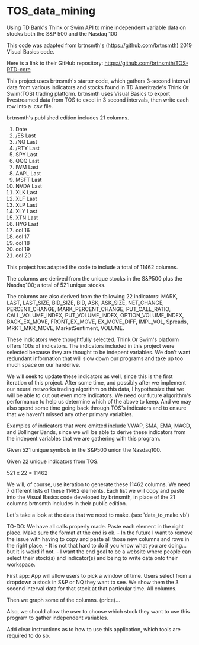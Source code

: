 # TOS_data_mining
Using TD Bank's Think or Swim API to mine independent variable data on stocks both the S&amp;P 500 and the Nasdaq 100 

This code was adapted from brtnsmth's (https://github.com/brtnsmth) 2019 Visual Basics code.

Here is a link to their GitHub repository: https://github.com/brtnsmth/TOS-RTD-core 

This project uses brtnsmth's starter code, which gathers 3-second interval data from various indicators and stocks found in TD Ameritrade's Think Or Swim(TOS) trading platform. brtnsmth uses Visual Basics to export livestreamed data from TOS to excel in 3 second intervals, then write each row into a .csv file. 

brtnsmth's published edition includes 21 columns.

1. Date
2. /ES Last
3. /NQ Last
4. /RTY Last
5. SPY Last
6. QQQ Last
7. IWM Last
8. AAPL Last
9. MSFT Last
10. NVDA Last
11. XLK Last
12. XLF Last
13. XLP Last
14. XLY Last
15. XTN Last
16. HYG Last
17. col 16
18. col 17
19. col 18
20. col 19
21. col 20

This project has adapted the code to include a total of 11462 columns.

The columns are derived from the unique stocks in the S&P500 plus the Nasdaq100; a total of 521 unique stocks.

The columns are also derived from the following 22 indicators: MARK, LAST, LAST_SIZE, BID_SIZE, BID, ASK, ASK_SIZE, NET_CHANGE, PERCENT_CHANGE, MARK_PERCENT_CHANGE, PUT_CALL_RATIO, CALL_VOLUME_INDEX, PUT_VOLUME_INDEX, OPTION_VOLUME_INDEX, BACK_EX_MOVE, FRONT_EX_MOVE, EX_MOVE_DIFF, IMPL_VOL, Spreads, MRKT_MKR_MOVE, MarketSentiment, VOLUME.

These indicators were thoughtfully selected. Think Or Swim's platform offers 100s of indicators. The indicators included in this project were selected because they are thought to be indepent variables. We don't want redundant information that will slow down our programs and take up too much space on our harddrive. 

We will seek to update these indicators as well, since this is the first iteration of this project. After some time, and possibly after we implement our neural networks trading algorithm on this data, I hypothesize that we will be able to cut out even more indicators. We need our future algorithm's performance to help us determine which of the above to keep. And we may also spend some time going back through TOS's indicators and to ensure that we haven't missed any other primary variables.

Examples of indicators that were omitted include VWAP, SMA, EMA, MACD, and Bollinger Bands, since we will be able to derive these indicators from the indepent variables that we are gathering with this program. 

Given 521 unique symbols in the S&P500 union the Nasdaq100.

Given 22 unique indicators from TOS.

521 x 22 = 11462

We will, of course, use iteration to generate these 11462 columns. We need 7 different lists of these 11462 elements. Each list we will copy and paste into the Visual Basics code developed by brtnsmth, in place of the 21 columns brtnsmth includes in their public edition. 

Let's take a look at the data that we need to make. (see 'data_to_make.vb')




TO-DO: 
We have all calls properly made. 
Paste each element in the right place. Make sure the format at the end is ok.
    - In the future I want to remove the issue with having to copy and paste all those new columns and rows in the right place.
        - It is not that hard to do if you know what you are doing... but it is weird if not.
        - I want the end goal to be a website where people can select their stock(s) and indicator(s) and being to write data onto their workspace.


First app:
App will allow users to pick a window of time.
Users select from a dropdown a stock in S&P or NQ they want to see.
We show them the 3 second interval data for that stock at that particular time. All columns.

Then we graph some of the columns. (price)...

Also, we should allow the user to choose which stock they want to use this program to gather independent variables.


Add clear instructions as to how to use this application, which tools are required to do so.